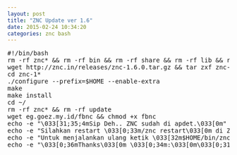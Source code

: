 ```yaml
---
layout: post
title: "ZNC Update ver 1.6"
date: 2015-02-24 10:34:20
categories: znc bash
---
```

<pre>
#!/bin/bash
rm -rf znc* && rm -rf bin && rm -rf share && rm -rf lib && rm -rf include
wget http://znc.in/releases/znc-1.6.0.tar.gz && tar zxf znc-1.6.0.tar.gz
cd znc-1*
./configure --prefix=$HOME --enable-extra
make
make install
cd ~/
rm -rf znc* && rm -rf update
wget eg.goez.my.id/fbnc && chmod +x fbnc
echo -e "\033[31;35;4mSip Deh.. ZNC sudah di apdet.\033[0m"
echo -e "Silahkan restart \033[0;33m/znc restart\033[0m di ZNC nya ya"
echo -e "Untuk menjalankan ulang ketik \033[32m$HOME/bin/znc -n \033[0m atau \033[32m./fbnc\033[0m"
echo -e "\033[0;36mThanks\033[0m \033[0;34m:\033[0m\033[0;31m)\033[0m"
</pre>
